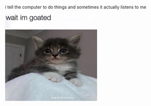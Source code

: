 i tell the computer to do things and sometimes it actually listens to me
<!--START_SECTION:update_image-->
<img src=https://raw.githubusercontent.com/sneakykestrel/sneakykestrel/main/.github/images/wait-im-goated-2.jpg height="" width="300" align=left alt=kitty />
<!--END_SECTION:update_image-->

